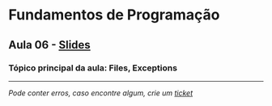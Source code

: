 # Fundamentos de Programação

## Aula 06 - [Slides](https://github.com/TiagoRG/uaveiro-leci/blob/master/1ano/1semestre/fp/slides/tp06-files+args+exceptions.pdf)

### Tópico principal da aula: Files, Exceptions

---
*Pode conter erros, caso encontre algum, crie um* [*ticket*](https://github.com/TiagoRG/uaveiro-leci/issues/new)
